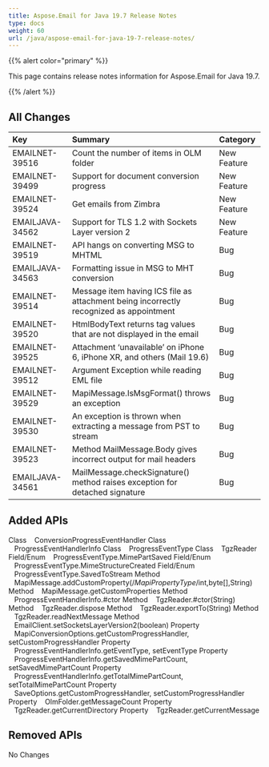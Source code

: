 ```yaml
---
title: Aspose.Email for Java 19.7 Release Notes
type: docs
weight: 60
url: /java/aspose-email-for-java-19-7-release-notes/
---
```


{{% alert color="primary" %}} 

This page contains release notes information for Aspose.Email for Java 19.7.

{{% /alert %}} 
## **All Changes**


|**Key**|**Summary**|**Category**|
| :- | :- | :- |
|EMAILNET-39516|Count the number of items in OLM folder|New Feature|
|EMAILNET-39499|Support for document conversion progress|New Feature|
|EMAILNET-39524 |Get emails from Zimbra|New Feature|
|EMAILJAVA-34562|Support for TLS 1.2 with Sockets Layer version 2|New Feature|
|EMAILNET-39519|API hangs on converting MSG to MHTML|Bug|
|EMAILJAVA-34563|Formatting issue in MSG to MHT conversion|Bug|
|EMAILNET-39514|Message item having ICS file as attachment being incorrectly recognized as appointment|Bug|
|EMAILNET-39520|HtmlBodyText returns tag values that are not displayed in the email|Bug|
|EMAILNET-39525|Attachment ‘unavailable’ on iPhone 6, iPhone XR, and others (Mail 19.6)|Bug|
|EMAILNET-39512|Argument Exception while reading EML file|Bug|
|EMAILNET-39529|MapiMessage.IsMsgFormat() throws an exception|Bug|
|EMAILNET-39530|An exception is thrown when extracting a message from PST to stream|Bug|
|EMAILNET-39523|Method MailMessage.Body gives incorrect output for mail headers|Bug|
|EMAILJAVA-34561|MailMessage.checkSignature() method raises exception for detached signature|Bug|

## **Added APIs**
Class    ConversionProgressEventHandler
Class    ProgressEventHandlerInfo
Class    ProgressEventType
Class    TgzReader
Field/Enum    ProgressEventType.MimePartSaved
Field/Enum    ProgressEventType.MimeStructureCreated
Field/Enum    ProgressEventType.SavedToStream
Method    MapiMessage.addCustomProperty(/*MapiPropertyType*/int,byte[],String)
Method    MapiMessage.getCustomProperties
Method    ProgressEventHandlerInfo.#ctor
Method    TgzReader.#ctor(String)
Method    TgzReader.dispose
Method    TgzReader.exportTo(String)
Method    TgzReader.readNextMessage
Method    EmailClient.setSocketsLayerVersion2(boolean)
Property    MapiConversionOptions.getCustomProgressHandler, setCustomProgressHandler
Property    ProgressEventHandlerInfo.getEventType, setEventType
Property    ProgressEventHandlerInfo.getSavedMimePartCount, setSavedMimePartCount
Property    ProgressEventHandlerInfo.getTotalMimePartCount, setTotalMimePartCount
Property    SaveOptions.getCustomProgressHandler, setCustomProgressHandler
Property    OlmFolder.getMessageCount
Property    TgzReader.getCurrentDirectory
Property    TgzReader.getCurrentMessage
## **Removed APIs**
No Changes
